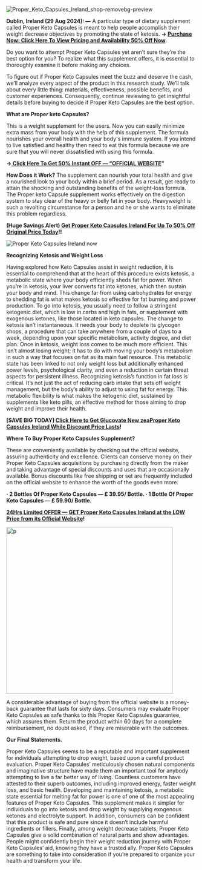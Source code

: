 
![Proper_Keto_Capsules_Ireland_shop-removebg-preview](https://github.com/user-attachments/assets/53203f70-05ca-4cf5-8414-4508d429f5dd)



**Dublin, Ireland (29 Aug 2024): —** A particular type of dietary supplement called Proper Keto Capsules is meant to help people accomplish their weight decrease objectives by promoting the state of ketosis. **→ [Purchase Now: Click Here To View Pricing and Availability 50% Off Now](https://supplementcarts.com/proper-keto-capsules-ireland-official/)**.

Do you want to attempt Proper Keto Capsules yet aren’t sure they’re the best option for you? To realize what this supplement offers, it is essential to thoroughly examine it before making any choices.

To figure out if Proper Keto Capsules meet the buzz and deserve the cash, we’ll analyze every aspect of the product in this research study. We’ll talk about every little thing: materials, effectiveness, possible benefits, and customer experiences. Consequently, continue reviewing to get insightful details before buying to decide if Proper Keto Capsules are the best option.


**What are Proper keto Capsules?**

This is a weight supplement for the users. Now you can easily minimize extra mass from your body with the help of this supplement. The formula nourishes your overall health and your body's immune system. If you intend to live satisfied and healthy then need to eat this formula because we are sure that you will never dissatisfied with using this formula.


**→[ Click Here To Get 50% Instant OFF — “OFFICIAL WEBSITE](https://supplementcarts.com/proper-keto-capsules-ireland-official/)”**


**How Does it Work?**
The supplement can nourish your total health and give a nourished look to your body within a brief period. As a result, get ready to attain the shocking and outstanding benefits of the weight-loss formula. The Proper keto Capsule supplement works effectively on the digestion system to stay clear of the heavy or belly fat in your body. Heavyweight is such a revolting circumstance for a person and he or she wants to eliminate this problem regardless.


**(Huge Savings Alert) [Get Proper Keto Capsules Ireland For Up To 50% Off Original Price Today](https://supplementcarts.com/proper-keto-capsules-ireland-official/)!!**


![Proper Keto Capsules Ireland now](https://github.com/user-attachments/assets/c80bd1c8-628f-4812-8a88-ee4c6cbb443d)


**Recognizing Ketosis and Weight Loss**

Having explored how Keto Capsules assist in weight reduction, it is essential to comprehend that at the heart of this procedure exists ketosis, a metabolic state where your body efficiently sheds fat for power. When you’re in ketosis, your liver converts fat into ketones, which then sustain your body and mind. This change far from using carbohydrates for energy to shedding fat is what makes ketosis so effective for fat burning and power production.
To go into ketosis, you usually need to follow a stringent ketogenic diet, which is low in carbs and high in fats, or supplement with exogenous ketones, like those located in keto capsules. The change to ketosis isn’t instantaneous. It needs your body to deplete its glycogen shops, a procedure that can take anywhere from a couple of days to a week, depending upon your specific metabolism, activity degree, and diet plan.
Once in ketosis, weight loss comes to be much more efficient. This isn’t almost losing weight; it has to do with moving your body’s metabolism in such a way that focuses on fat as its main fuel resource. This metabolic state has been linked to not only weight loss but additionally enhanced power levels, psychological clarity, and even a reduction in certain threat aspects for persistent illness.
Recognizing ketosis’s function in fat loss is critical. It’s not just the act of reducing carb intake that sets off weight management, but the body’s ability to adjust to using fat for energy. This metabolic flexibility is what makes the ketogenic diet, sustained by supplements like keto pills, an effective method for those aiming to drop weight and improve their health.


**[SAVE BIG TODAY] [Click Here to Get Glucovate New zeaProper Keto Capsules Ireland While Discount Price Lasts](https://supplementcarts.com/proper-keto-capsules-ireland-official/)!**


**Where To Buy Proper Keto Capsules Supplement?**

These are conveniently available by checking out the official website, assuring authenticity and excellence. Clients can conserve money on their Proper Keto Capsules acquisitions by purchasing directly from the maker and taking advantage of special discounts and uses that are occasionally available. Bonus discounts like free shipping or set are frequently included on the official website to enhance the worth of the goods even more.

**· 2 Bottles Of Proper Keto Capsules — ₤ 39.95/ Bottle.
· 1 Bottle Of Proper Keto Capsules — ₤ 59.90/ Bottle.**


**[24Hrs Limited OFFER — GET Proper Keto Capsules Ireland at the LOW Price from its Official Website](https://supplementcarts.com/proper-keto-capsules-ireland-official/)!**


<img width="440" alt="p" src="https://github.com/user-attachments/assets/bc857fce-f497-4ec0-8529-e74f6c8b608b">



A considerable advantage of buying from the official website is a money-back guarantee that lasts for sixty days. Consumers may evaluate Proper Keto Capsules as safe thanks to this Proper Keto Capsules guarantee, which assures them. Return the product within 60 days for a complete reimbursement, no doubt asked, if they are miserable with the outcomes.


**Our Final Statements.**

Proper Keto Capsules seems to be a reputable and important supplement for individuals attempting to drop weight, based upon a careful product evaluation. Proper Keto Capsules’ meticulously chosen natural components and imaginative structure have made them an important tool for anybody attempting to live a far better way of living. Countless customers have attested to their superb outcomes, including improved energy, faster weight loss, and basic health.
Developing and maintaining ketosis, a metabolic state essential for melting fat for power is one of one of the most appealing features of Proper Keto Capsules. This supplement makes it simpler for individuals to go into ketosis and drop weight by supplying exogenous ketones and electrolyte support. In addition, consumers can be confident that this product is safe and pure since it doesn’t include harmful ingredients or fillers.
Finally, among weight decrease tablets, Proper Keto Capsules give a solid combination of natural parts and show advantages. People might confidently begin their weight reduction journey with Proper Keto Capsules’ aid, knowing they have a trusted ally. Proper Keto Capsules are something to take into consideration if you’re prepared to organize your health and transform your life.
